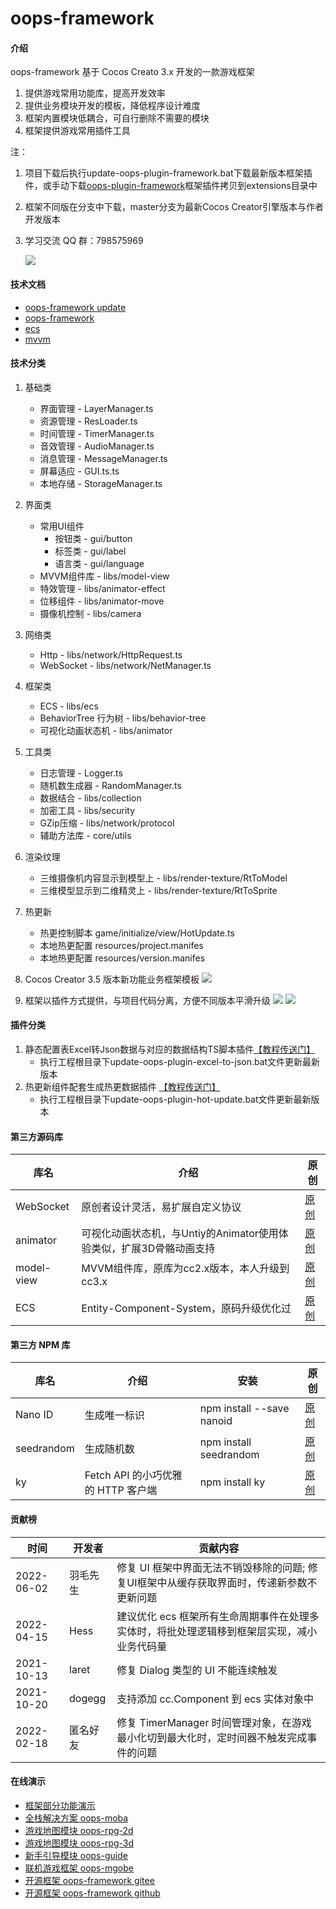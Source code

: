 # oops-framework

#### 介绍
oops-framework 基于 Cocos Creato 3.x 开发的一款游戏框架
1. 提供游戏常用功能库，提高开发效率
2. 提供业务模块开发的模板，降低程序设计难度
3. 框架内置模块低耦合，可自行删除不需要的模块
4. 框架提供游戏常用插件工具

注：
1. 项目下载后执行update-oops-plugin-framework.bat下载最新版本框架插件，或手动下载[oops-plugin-framework](https://gitee.com/dgflash/oops-plugin-framework)框架插件拷贝到extensions目录中
3. 框架不同版在分支中下载，master分支为最新Cocos Creator引擎版本与作者开发版本
4. 学习交流 QQ 群：798575969

    ![](http://dgflash.gitee.io/oops-full-stack-web/doc/img/qq.png)

#### 技术文档
- [oops-framework update](https://gitee.com/dgflash/oops-framework/tree/master/doc/using.md)
- [oops-framework](https://gitee.com/dgflash/oops-framework/tree/master/doc/core)
- [ecs](https://gitee.com/dgflash/oops-framework/tree/master/doc/ecs/ecs.md)
- [mvvm](https://gitee.com/dgflash/oops-framework/tree/master/doc/mvvm)

#### 技术分类
1. 基础类
    - 界面管理 - LayerManager.ts
    - 资源管理 - ResLoader.ts
    - 时间管理 - TimerManager.ts
    - 音效管理 - AudioManager.ts
    - 消息管理 - MessageManager.ts
    - 屏幕适应 - GUI.ts.ts
    - 本地存储 - StorageManager.ts
2. 界面类 
    - 常用UI组件
        - 按钮类 - gui/button
        - 标签类 - gui/label
        - 语言类 - gui/language
    - MVVM组件库 - libs/model-view
    - 特效管理 - libs/animator-effect
    - 位移组件 - libs/animator-move
    - 摄像机控制 - libs/camera
3. 网络类
    - Http - libs/network/HttpRequest.ts
    - WebSocket - libs/network/NetManager.ts
4. 框架类
    - ECS - libs/ecs
    - BehaviorTree 行为树 - libs/behavior-tree
    - 可视化动画状态机 - libs/animator
5. 工具类
    - 日志管理 - Logger.ts
    - 随机数生成器 - RandomManager.ts
    - 数据结合 - libs/collection
    - 加密工具 - libs/security
    - GZip压缩 - libs/network/protocol
    - 辅助方法库 - core/utils
6. 渲染纹理 
    - 三维摄像机内容显示到模型上 - libs/render-texture/RtToModel
    - 三维模型显示到二维精灵上 - libs/render-texture/RtToSprite
7. 热更新
    - 热更控制脚本 game/initialize/view/HotUpdate.ts
    - 本地热更配置 resources/project.manifes
    - 本地热更配置 resources/version.manifes
8. Cocos Creator 3.5 版本新功能业务框架模板
    ![](http://dgflash.gitee.io/oops-full-stack-web/doc/img/module.png)

9. 框架以插件方式提供，与项目代码分离，方便不同版本平滑升级
    ![](http://dgflash.gitee.io/oops-full-stack-web/doc/img/oops-plug-in1.jpg)
    ![](http://dgflash.gitee.io/oops-full-stack-web/doc/img/oops-plug-in2.jpg)

#### 插件分类
1. 静态配置表Excel转Json数据与对应的数据结构TS脚本插件[【教程传送门】](https://blog.csdn.net/weixin_39324642/article/details/124484273?spm=1001.2014.3001.5502)
    - 执行工程根目录下update-oops-plugin-excel-to-json.bat文件更新最新版本
2. 热更新组件配套生成热更数据插件 [【教程传送门】](https://blog.csdn.net/weixin_39324642/article/details/124483993?spm=1001.2014.3001.5502)
    - 执行工程根目录下update-oops-plugin-hot-update.bat文件更新最新版本

#### 第三方源码库
| 库名       | 介绍                                                                | 原创                                                         |
| ---------- | ------------------------------------------------------------------- | ------------------------------------------------------------ |
| WebSocket  | 原创者设计灵活，易扩展自定义协议                                    | [原创](https://github.com/wyb10a10/cocos_creator_framework)  |
| animator   | 可视化动画状态机，与Untiy的Animator使用体验类似，扩展3D骨骼动画支持 | [原创](https://github.com/LeeYip/cocos-animator)             |
| model-view | MVVM组件库，原库为cc2.x版本，本人升级到cc3.x                        | [原创](https://github.com/wsssheep/cocos_creator_mvvm_tools) |
| ECS        | Entity-Component-System，原码升级优化过                             | [原创](https://github.com/shangdibaozi/ECS)                  |

#### 第三方 NPM 库
| 库名       | 介绍                               | 安装                      | 原创                                             |
| ---------- | ---------------------------------- | ------------------------- | ------------------------------------------------ |
| Nano ID    | 生成唯一标识                       | npm install --save nanoid | [原创](https://github.com/ai/nanoid)             |
| seedrandom | 生成随机数                         | npm install seedrandom    | [原创](https://www.npmjs.com/package/seedrandom) |
| ky         | Fetch API 的小巧优雅的 HTTP 客户端 | npm install ky            | [原创](https://github.com/sindresorhus/ky)       |

#### 贡献榜
| 时间       | 开发者   | 贡献内容                                                                                    |
| ---------- | -------- | ------------------------------------------------------------------------------------------- |
| 2022-06-02 | 羽毛先生 | 修复 UI 框架中界面无法不销毁移除的问题; 修复UI框架中从缓存获取界面时，传递新参数不更新问题  |
| 2022-04-15 | Hess     | 建议优化 ecs 框架所有生命周期事件在处理多实体时，将批处理逻辑移到框架层实现，减小业务代码量 |
| 2021-10-13 | laret    | 修复 Dialog 类型的 UI 不能连续触发                                                          |
| 2021-10-20 | dogegg   | 支持添加 cc.Component 到 ecs 实体对象中                                                     |
| 2022-02-18 | 匿名好友 | 修复 TimerManager 时间管理对象，在游戏最小化切到最大化时，定时间器不触发完成事件的问题      |

#### 在线演示
- [框架部分功能演示](https://oops-1255342636.cos-website.ap-shanghai.myqcloud.com/oops-framework/)
- [全栈解决方案 oops-moba](https://store.cocos.com/app/detail/3814)
- [游戏地图模块 oops-rpg-2d](https://store.cocos.com/app/detail/3675)
- [游戏地图模块 oops-rpg-3d](https://oops-1255342636.cos-website.ap-shanghai.myqcloud.com/oops-solution/?type=2)
- [新手引导模块 oops-guide](https://store.cocos.com/app/detail/3653)
- [联机游戏框架 oops-mgobe](https://store.cocos.com/app/detail/3574)
- [开源框架 oops-framework gitee](https://gitee.com/dgflash/oops-framework)
- [开源框架 oops-framework github](https://github.com/dgflash/oops-framework)